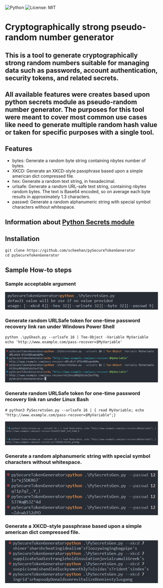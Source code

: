![Python](https://img.shields.io/badge/python-3670A0?style=for-the-badge&logo=python&logoColor=ffdd54) 
![License: MIT](https://img.shields.io/badge/License-MIT-yellow.svg)

# Cryptographically strong pseudo-random number generator

## This is a tool to generate cryptographically strong random numbers suitable for managing data such as passwords, account authentication, security tokens, and related secrets. 

## All available features were creates based upon python secrets module as pseudo-random number generator. The purposes for this tool were meant to cover most common use cases like need to generate multiple random hash value or taken for specific purposes with a single tool.

## Features
- bytes: Generate a random byte string containing nbytes number of bytes. 
- XKCD: Generate an XKCD-style passphrase based upon a simple american dict compressed file.
- hex: Generate a random text string, in hexadecimal. 
- urlsafe: Generate a random URL-safe text string, containing nbytes random bytes. The text is Base64 encoded, so on average each byte results in approximately 1.3 characters.
- passwd: Generate a random alphanumeric string with special symbol characters without whitespace. 

## Information about [Python Secrets module](https://docs.python.org/3/library/secrets.html)

## Installation
```
git clone https://github.com/scheehan/pySecureTokenGenerator
cd pySecureTokenGenerator
```

## Sample How-to steps 

### Sample acceptable argument
![powershell_ran_sample](https://github.com/scheehan/pySecureTokenGenerator/blob/master/images/ps_augs_sample.png)

### Generate random URLSafe token for one-time password recovery link ran under Windows Power Shell
```
python .\pyGhash.py --urlsafe 16 | Tee-Object -Variable MyVariable
echo 'http://www.example.com/pass-recover=$MyVariable'
```

![powershell_ran_sample](https://github.com/scheehan/pySecureTokenGenerator/blob/master/images/ps_sample.png)

### Generate random URLSafe token for one-time password recovery link ran under Linux Bash
```
# python3 PySecretsGen.py --urlsafe 16 | { read MyVariable; echo "http://www.example.com/pass-recover=$MyVariable";}
```

![bash_ran_sample](https://github.com/scheehan/pySecureTokenGenerator/blob/master/images/sh_sample.png)

### Generate a random alphanumeric string with special symbol characters without whitespace. 
![powershell_ran_passwd_sample](https://github.com/scheehan/pySecureTokenGenerator/blob/master/images/ps_passwd_sample.png)

### Generate a XKCD-style passphrase based upon a simple american dict compressed file.
![powershell_ran_xkcd_sample](https://github.com/scheehan/pySecureTokenGenerator/blob/master/images/ps_xkcd_sample.png)
